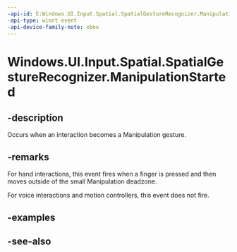 ```yaml
---
-api-id: E:Windows.UI.Input.Spatial.SpatialGestureRecognizer.ManipulationStarted
-api-type: winrt event
-api-device-family-note: xbox
---
```


<!-- Event syntax
public event Windows.Foundation.TypedEventHandler ManipulationStarted<Windows.UI.Input.Spatial.SpatialGestureRecognizer,  Windows.UI.Input.Spatial.SpatialManipulationStartedEventArgs>
-->

# Windows.UI.Input.Spatial.SpatialGestureRecognizer.ManipulationStarted

## -description
Occurs when an interaction becomes a Manipulation gesture.

## -remarks
For hand interactions, this event fires when a finger is pressed and then moves outside of the small Manipulation deadzone.

For voice interactions and motion controllers, this event does not fire.

## -examples

## -see-also
